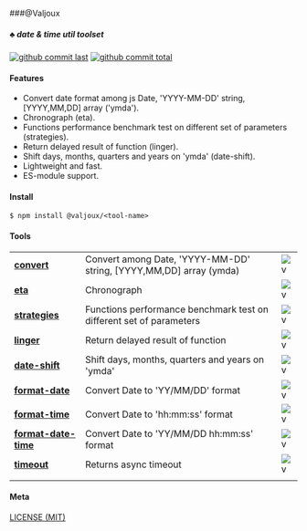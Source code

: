 ###@Valjoux

##### :clubs: date & time util toolset

[![github commit last][badge-github-last-commit]][url-github]
[![github commit total][badge-github-commit-count]][url-github]

[//]: <> (Shields)
[badge-github-last-commit]: https://flat.badgen.net/github/last-commit/hoyeungw/vect
[badge-github-commit-count]: https://flat.badgen.net/github/commits/hoyeungw/vect

[//]: <> (Link)
[url-github]: https://github.com/hoyeungw/vect

#### Features

- Convert date format among js Date, 'YYYY-MM-DD' string, [YYYY,MM,DD] array ('ymda').
- Chronograph (eta).
- Functions performance benchmark test on different set of parameters (strategies).
- Return delayed result of function (linger).
- Shift days, months, quarters and years on 'ymda' (date-shift).
- Lightweight and fast.
- ES-module support.

#### Install

```console
$ npm install @valjoux/<tool-name>
```

#### Tools

|                                                   |                                                                     |                           |
| ------------------------------------------------- | ------------------------------------------------------------------- | ------------------------- |
| [**convert**](packages/convert)                   | Convert among Date, 'YYYY-MM-DD' string, [YYYY,MM,DD] array (ymda)  | ![v][convert-dm]          |
| [**eta**](packages/eta)                           | Chronograph                                                         | ![v][eta-dm]              |
| [**strategies**](packages/strategies)             | Functions performance benchmark test on different set of parameters | ![v][strategies-dm]       |
| [**linger**](packages/linger)                     | Return delayed result of function                                   | ![v][linger-dm]           |
| [**date-shift**](packages/linger)                 | Shift days, months, quarters and years on 'ymda'                    | ![v][date-shift-dm]       |
| [**format-date**](packages/format-date)           | Convert Date to 'YY/MM/DD' format                                   | ![v][format-date-dm]      |
| [**format-time**](packages/format-time)           | Convert Date to 'hh:mm:ss' format                                   | ![v][format-time-dm]      |
| [**format-date-time**](packages/format-date-time) | Convert Date to 'YY/MM/DD hh:mm:ss' format                          | ![v][format-date-time-dm] |
| [**timeout**](packages/timeout)                   | Returns async timeout                                               | ![v][timeout-dm]          |
|                                                   |                                                                     |                           |

[//]: <> (Local routes)
[convert-dm]: https://flat.badgen.net/npm/dm/@valjoux/convert
[eta-dm]: https://flat.badgen.net/npm/dm/@valjoux/eta
[strategies-dm]: https://flat.badgen.net/npm/dm/@valjoux/strategies
[linger-dm]: https://flat.badgen.net/npm/dm/@valjoux/linger
[date-shift-dm]: https://flat.badgen.net/npm/dm/@valjoux/date-shift
[format-date-dm]: https://flat.badgen.net/npm/dm/@valjoux/format-date
[format-time-dm]: https://flat.badgen.net/npm/dm/@valjoux/format-time
[format-date-time-dm]: https://flat.badgen.net/npm/dm/@valjoux/format-date-time
[timeout-dm]: https://flat.badgen.net/npm/dm/@valjoux/linger

#### Meta

[LICENSE (MIT)](LICENSE)
